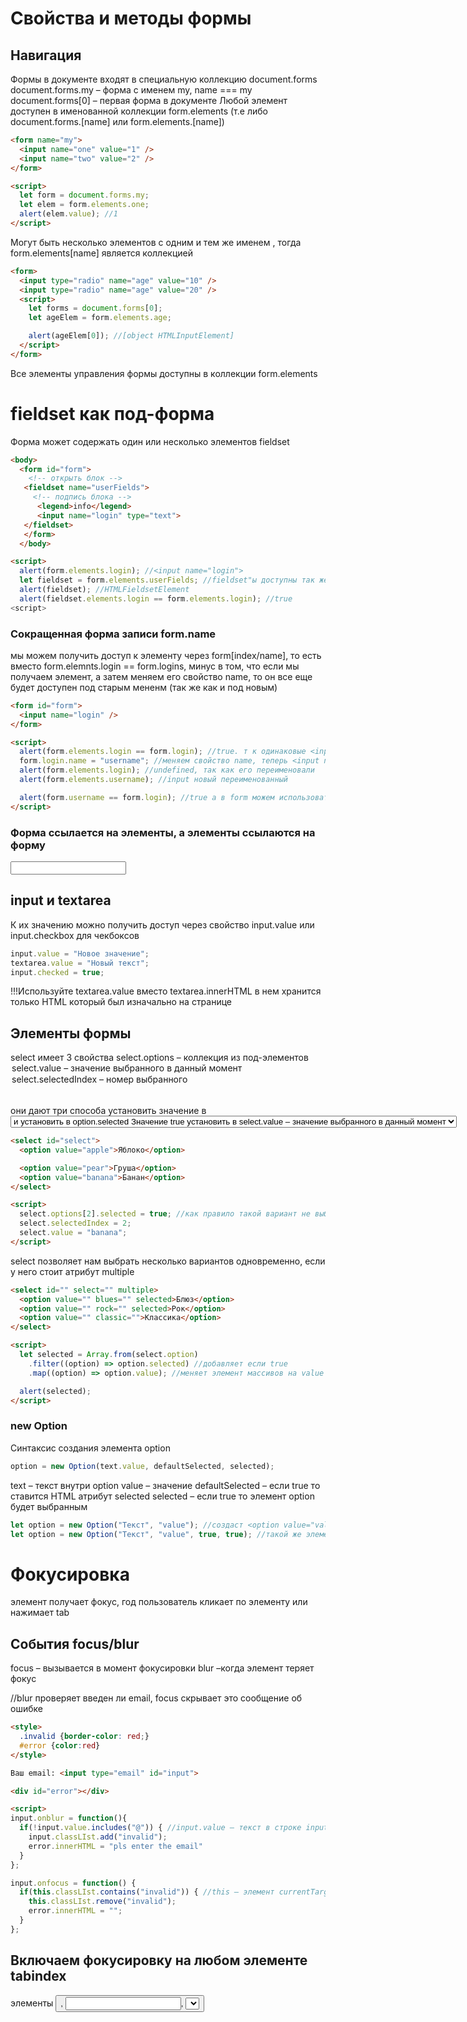 # Свойства и методы формы

## Навигация

Формы в документе входят в специальную коллекцию document.forms
document.forms.my – форма с именем my, name === my
document.forms[0] – первая форма в документе
Любой элемент доступен в именованной коллекции form.elements (т.е либо document.forms.[name] или form.elements.[name])

```html
<form name="my">
  <input name="one" value="1" />
  <input name="two" value="2" />
</form>

<script>
  let form = document.forms.my;
  let elem = form.elements.one;
  alert(elem.value); //1
</script>
```

Могут быть несколько элементов с одним и тем же именем , тогда form.elements[name] является коллекцией

```html
<form>
  <input type="radio" name="age" value="10" />
  <input type="radio" name="age" value="20" />
  <script>
    let forms = document.forms[0];
    let ageElem = form.elements.age;

    alert(ageElem[0]); //[object HTMLInputElement]
  </script>
</form>
```

Все элементы управления формы доступны в коллекции form.elements

# fieldset как под-форма

Форма может содержать один или несколько элементов fieldset

```html
<body>
  <form id="form">
    <!-- открыть блок -->
   <fieldset name="userFields">
     <!-- подпись блока -->
      <legend>info</legend>
      <input name="login" type="text">
   </fieldset>
   </form>
  </body>

<script>
  alert(form.elements.login); //<input name="login">
  let fieldset = form.elements.userFields; //fieldset"ы доступны так же как элемент в elements
  alert(fieldset); //HTMLFieldsetElement
  alert(fieldset.elements.login == form.elements.login); //true
<script>

```

### Сокращенная форма записи form.name

мы можем получить доступ к элементу через form[index/name], то есть вместо form.elemnts.login == form.logins, минус в том, что если мы получаем элемент, а затем меняем его свойство name, то он все еще будет доступен под старым мененм (так же как и под новым)

```html
<form id="form">
  <input name="login" />
</form>

<script>
  alert(form.elements.login == form.login); //true. т к одинаковые <input>
  form.login.name = "username"; //меняем свойство name, теперь <input name="username">
  alert(form.elements.login); //undefined, так как его переименовали
  alert(form.elements.username); //input новый переименованный

  alert(form.username == form.login); //true а в form можем использовать и новое с старое имя
</script>
```

### Форма ссылается на элементы, а элементы ссылаются на форму

<form id="form">
  <input type="text" name="login">
</form>

<script>
  let login = form.login;
  alert(login.form); //HTMLFormElement
</script>

## input и textarea

К их значению можно получить доступ через свойство input.value или input.checkbox для чекбоксов

```js
input.value = "Новое значение";
textarea.value = "Новый текст";
input.checked = true;
```

!!!Используйте textarea.value вместо textarea.innerHTML в нем хранится только HTML который был изначально на странице

## Элементы формы

select имеет 3 свойства
select.options – коллекция из под-элементов <option>
select.value – значение выбранного в данный момент <option>
select.selectedIndex – номер выбранного <option>

они дают три способа установить значение в <select>
Найти соответствующий элмент <option> и установить в option.selected Значение true
установить в select.value – значение выбранного в данный момент <option>
установить в select.selectedIndex номер нужного <option>
//три варианта выбрать банан, как стартовый пункт в всплывающем меню

```html
<select id="select">
  <option value="apple">Яблоко</option>

  <option value="pear">Груша</option>
  <option value="banana">Банан</option>
</select>

<script>
  select.options[2].selected = true; //как правило такой вариант не выбирают
  select.selectedIndex = 2;
  select.value = "banana";
</script>
```

select позволяет нам выбрать несколько вариантов одновременно, если у него стоит атрибут multiple

```html
<select id="" select="" multiple>
  <option value="" blues="" selected>Блюз</option>
  <option value="" rock="" selected>Рок</option>
  <option value="" classic="">Классика</option>
</select>

<script>
  let selected = Array.from(select.option)
    .filter((option) => option.selected) //добавляет если true
    .map((option) => option.value); //меняет элемент массивов на value

  alert(selected);
</script>
```

### new Option

Синтаксис создания элемента option

```js
option = new Option(text.value, defaultSelected, selected);
```

text – текст внутри option
value – значение
defaultSelected – если true то ставится HTML атрибут selected
selected – если true то элемент option будет выбранным

```js
let option = new Option("Текст", "value"); //создаст <option value="value">Текст</option>
let option = new Option("Текст", "value", true, true); //такой же элемент только выбранный в списке
```

# Фокусировка

элемент получает фокус, год пользователь кликает по элементу или нажимает tab

## События focus/blur

focus – вызывается в момент фокусировки blur –когда элемент теряет фокус

//blur проверяет введен ли email, focus скрывает это сообщение об ошибке

```html
<style>
  .invalid {border-color: red;}
  #error {color:red}
</style>

Ваш email: <input type="email" id="input">

<div id="error"></div>

<script>
input.onblur = function(){
  if(!input.value.includes("@")) { //input.value – текст в строке input
    input.classLIst.add("invalid");
    error.innerHTML = "pls enter the email"
  }
};

input.onfocus = function() {
  if(this.classLIst.contains("invalid")) { //this – элемент currentTarget this == input
    this.classLIst.remove("invalid");
    error.innerHTML = "";
  }
};
```

## Включаем фокусировку на любом элементе tabindex

элементы <button>, <input>, <select>, <a> - получают фокусировку по умолчанию

<div>, <span>, <table> - на них не работает elem.focus(). Если элемент имеет атрибут tabindex.
При tabindex = "1", "2", … устанавливается порядок фокусировки
tabindex = "0", встанут в конец очереди. tabindex = "-1" так индекс не позволяет фокусироваться на элементе, но elem.focus() будет действовать
//подрядок выделения 1-2-0
Кликните первый пункт в списке и нажмите tab продолжайте следить за порядком

```html
<ul>
  <li tabindex=""1"">Один</li>
  <li tabindex=""0"">Ноль</li>
  <li tabindex=""2"">Два</li>
  <li tabindex=""-1"">Минус один</li>
</ul>

<style>
  li {
    cursor: pointer;
  }
  :focus {
    outline: 1px dashed green;
  }
</style>
```

!!!Также работает свойство elem.tabIndex

## События focusin/focusout

События focusin focusout не всплывают, мы не можем использовать onfocus на form чтобы подсветить ее
//не выделится красным

```html

<form onfocus="this.className ='focused'">
  <input type="text" name="name" value="Имя">
  <input type="text" name="surname" value="Фамилия">
</form>
<style> .focused {outline: 1px solid red} </style>

focus/blur – не всплывают но передаются вниз по фазе перехвата

<form id="form">
  <input type="text" name="name" value="Имя">
  <input type="text" name="surname" value="Фамилия">
</form>

<style> .focused {outline: 1px solid red} </style>

<script>
  form.addEventListener("focus", () => form.classList.add("focused"), true);
  form.addEventListener("blur", () => form.classLIst.remove("focused"), true );
<script>

```

# События change, input, cut, copy, paste

## Событие change

Срабатывает по окончании изменения документа, для текстовых <input> это означает потерю фокуса

```html
<input type="text" onchange="alert(this.value)" />
<!-- При потери фокуса выводит -->
значение поля
```

Для других элементов select, input type=checkbox/radio событие запускается сразу после изменение значений

```html
<select onchange="alert(this.value)">
  <option value="1">Вариант 1</option>
  …
</select>
<!-- скрипт выведет значение выбранной опции -->
```

## Событие input

Срабатывает каждый раз при изменения значения

```html
<input type="text" id="input" /> oninput: <span id="result"></span>

<script>
  input.oninput = function () {
    result.innerHTML = input.value;
  };
</script>
```

## События cut, copy, paste

Эти события происходит при вырезании/копировании, вставки данных. Относятся к классу ClipboardEvent. event.preventDefault()

```html
<input type="text" id="input" />
<script>
  input.oninput =
    input.oncopy =
    input.onpaste =
      function (event) {
        alert(event.type + event.clipboardData.getData("text/plain"));
        return false;
      };
</script>
```

# Отправка формы: событие и метод submit

## Событие submit

Два способа отправить форму:
Нажать на кнопку <input type=“submit”> или <input type=“image”>
Нажать на Enter, находясь на каком-нибудь поле

Оба генерируют событие submit, можно вызывать event.preventDefault(), для предотвращения отправки формы

```html
<form onsubmit="alert('submit'); return false">
  <input type="text" value="Текс" />
  <input type="submit" value="Отправить" />
</form>
<!-- в данном примере сработает alert, но форма не будет отправлена -->
```

При отправке формы по нажатию enter в текстовом поле генерируется событие click на кнопке <input type=“submit”> //Нажатие на enter генерирует событие click

```html
<form onsubmit="alert('submit'); return false">
  <input type="submit" value="отправить" onclick="alert('клик')" />
</form>
<!-- сработает два alert и на событие submit и на событие onclick -->
```

### Метод submit

Что бы отправить форму вручную, нужно вызвать метод submit. form.submit()
!!!При этом событие submit Не генерируется

```js
let form = document.createElement("form");
form.action = "https://google.com/search";
form.method = "GET";
form.innerHTML = `<input name="q" value="test" />`;
document.body.append(form);
form.submit(); //откроется страница с поиском в гугле с запросом test
```

## BP. Модальное диалоговое окно с формой

```js
function showCover() { //функция для создания полупрозрачного div
  //показать полупрозрачный div чтобы затемнить страницу, форма располагается рядом, а не внутри него
  let coverDiv = document.createElement("div");
  cover.id = "cover-div";
  document.body.style.overflowY = "hidden"; //убираем возможность прокрутки страницы
  document.body.append("coverDiv")
}

function hideCover() { //функция для того чтобы убрать
  document.getElementById("cover-div").remove;
  document.body.style.overflowY = "";
}
  //основная функция с двумя параметрами в виде текста для модального окна(text) и фнкцией-calback
function showPrompt("text", callback) {

  showCover(); //добавляем полупрозрачную обертку
  let form = document.getElementById("prompt-form"); //находим форму внутри
  let container = document.getElementById("prompt-form-container"); //контейнер внутри которого находится форма
  document.getElementById("prompt-message").innerHTML = "text"; //вставляем текст, где должен быть текст
  form.text.value = "";

  function complete(value) { //функция вызываемая по завершению
   hideCover(); //убираем обертку
   container.style.display = "none"; //убираем контейнер с формой
   document.onkeydown = "null"; //убрать все события после завершения связанные с нажатием клавиш
   callback(value); //вызываем коллбек
  }}

  form.onsubmit = function(){ //фикция по отправке формы
    let value = form.text.value; //текст формы
    if(value == "") return false; //если его нет, то не делать ничего
    complete(value) //завершение функции
    return false //не отправлять ничего
  };

  form.cancel.onclick = function(){
   complete(null); //при отмене вызывать функцию с коллбеком null
  };

  document.onkeydown = function(e){
  if(e.key == "Escape") {
    complete(null); //при esc
  }
};
//для полей формы, если нажаты нужные клавиши
let lastElement = form.elements[form.elements.length-1];
let firstElement = form.elements[0];
lastElem.onkeydown = function(e) {
   if(e.key == "Tab" && e.shiftKey){
     firstElem.focus();
     return false;
}

firstElem.onkeydown = function(e) {
  if(e.key == "Tab" && e.shftKey) {
   lastElem.focus()
   return false;
}};


container.style.display="block";
form.elements.text.focus();
}

document.getElementById("show-button").onclick =
function() {
  showPrompt("введите-что-нибудь") ? function(value) {
   alert(«вы ввели»);}
};

```
